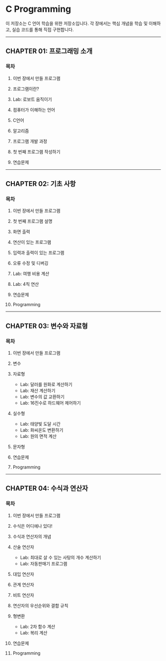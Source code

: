 # C Programming 

이 저장소는 C 언어 학습을 위한 저장소입니다. 각 장에서는 핵심 개념을 학습 및 이해하고, 실습 코드를 통해 직접 구현합니다. 

---

## CHAPTER 01: 프로그래밍 소개

### 목차

1. 이번 장에서 만들 프로그램  

2. 프로그램이란?  

3. Lab: 로보트 움직이기  

4. 컴퓨터가 이해하는 언어  

5. C언어  

6. 알고리즘  

7. 프로그램 개발 과정  

8. 첫 번째 프로그램 작성하기  

9. 연습문제  

---

## CHAPTER 02: 기초 사항

### 목차

1. 이번 장에서 만들 프로그램  

2. 첫 번째 프로그램 설명  

3. 화면 출력  

4. 연산이 있는 프로그램  

5. 입력과 출력이 있는 프로그램  

6. 오류 수정 및 디버깅  

7. Lab: 여행 비용 계산  

8. Lab: 4칙 연산  

9. 연습문제  

10. Programming  

---

## CHAPTER 03: 변수와 자료형

### 목차

1. 이번 장에서 만들 프로그램  

2. 변수  

3. 자료형  
   - Lab: 달러를 원화로 계산하기  
   - Lab: 재산 계산하기  
   - Lab: 변수의 값 교환하기  
   - Lab: 16진수로 하드웨어 제어하기  

4. 실수형  
   - Lab: 태양빛 도달 시간  
   - Lab: 화씨온도 변환하기  
   - Lab: 원의 면적 계산  

5. 문자형  

6. 연습문제  

7. Programming  

---

## CHAPTER 04: 수식과 연산자

### 목차

1. 이번 장에서 만들 프로그램  

2. 수식은 어디에나 있다!  

3. 수식과 연산자의 개념  

4. 산술 연산자  
   - Lab: 최대로 살 수 있는 사탕의 개수 계산하기  
   - Lab: 자동판매기 프로그램  

5. 대입 연산자  

6. 관계 연산자  

7. 비트 연산자  

8. 연산자의 우선순위와 결합 규칙  

9. 형변환  
   - Lab: 2차 함수 계산  
   - Lab: 복리 계산  

10. 연습문제  
11. Programming  

